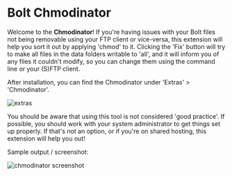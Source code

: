 Bolt Chmodinator
================

Welcome to the <strong>Chmodinator</strong>! If you're having issues with your
Bolt files not being removable using your FTP client or vice-versa, this
extension will help you sort it out by applying 'chmod' to it. Clicking the
'Fix' button will try to make all files in the data folders writable to 'all',
and it will inform you of any files it couldn't modify, so you can change them
using the command line or your (S)FTP client.

After installation, you can find the Chmodinator under 'Extras' > 'Chmodinator'.

![extras](https://cloud.githubusercontent.com/assets/1833361/10888047/4cb04bce-818a-11e5-8398-970f327b9e25.png)

You should be aware that using this tool is not considered 'good practice'. If
possible, you should work with your system administrator to get things set up
properly. If that's not an option, or if you're on shared hosting, this
extension will help you out!

Sample output / screenshot:

![chmodinator screenshot](https://cloud.githubusercontent.com/assets/1833361/10887032/34f597a0-8185-11e5-9cd8-409a2f5302d7.png)
